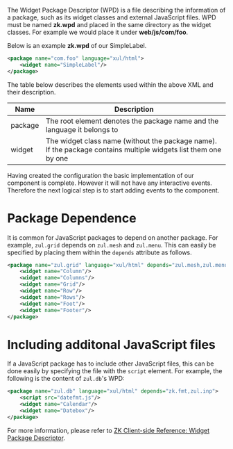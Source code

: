The Widget Package Descriptor (WPD) is a file describing the information
of a package, such as its widget classes and external JavaScript files.
WPD must be named **zk.wpd** and placed in the same directory as the
widget classes. For example we would place it under **web/js/com/foo**.

Below is an example **zk.wpd** of our SimpleLabel.

``` xml
<package name="com.foo" language="xul/html">
    <widget name="SimpleLabel"/>
</package>
```

The table below describes the elements used within the above XML and
their description.

| Name    | Description                                                                                                     |
|---------|-----------------------------------------------------------------------------------------------------------------|
| package | The root element denotes the package name and the language it belongs to                                        |
| widget  | The widget class name (without the package name). If the package contains multiple widgets list them one by one |

Having created the configuration the basic implementation of our
component is complete. However it will not have any interactive events.
Therefore the next logical step is to start adding events to the
component.

# Package Dependence

It is common for JavaScript packages to depend on another package. For
example, `zul.grid` depends on `zul.mesh` and `zul.menu`. This can
easily be specified by placing them within the `depends` attribute as
follows.

``` xml
<package name="zul.grid" language="xul/html" depends="zul.mesh,zul.menu">
    <widget name="Column"/>
    <widget name="Columns"/>
    <widget name="Grid"/>
    <widget name="Row"/>
    <widget name="Rows"/>
    <widget name="Foot"/>
    <widget name="Footer"/>
</package>
```

# Including additonal JavaScript files

If a JavaScript package has to include other JavaScript files, this can
be done easily by specifying the file with the `script` element. For
example, the following is the content of `zul.db`'s WPD:

``` xml
<package name="zul.db" language="xul/html" depends="zk.fmt,zul.inp">
    <script src="datefmt.js"/>
    <widget name="Calendar"/>
    <widget name="Datebox"/>
</package>
```

For more information, please refer to [ZK Client-side Reference: Widget
Package
Descriptor](ZK_Client-side_Reference/Widget_Package_Descriptor).
